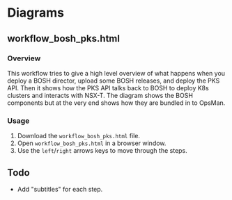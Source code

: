 # Diagrams

## workflow_bosh_pks.html

### Overview

This workflow tries to give a high level overview of what happens when you deploy a BOSH director, upload some BOSH releases, and deploy the PKS API. Then it shows how the PKS API talks back to BOSH to deploy K8s clusters and interacts with NSX-T. The diagram shows the BOSH components but at the very end shows how they are bundled in to OpsMan.

### Usage

1. Download the `workflow_bosh_pks.html` file.
1. Open `workflow_bosh_pks.html` in a browser window.
1. Use the `left`/`right` arrows keys to move through the steps.


## Todo

- Add "subtitles" for each step.
